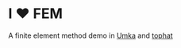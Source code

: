 # I ❤︎ FEM
A finite element method demo in [Umka](https://github.com/vtereshkov/umka-lang) and [tophat](https://tophat2d.dev/)
